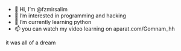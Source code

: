 - 👋 Hi, I’m @fzmirsalim
- 👀 I’m interested in programming and hacking
- 🌱 I’m currently learning python
- 📫 you can watch my video learning on aparat.com/Gomnam_hh


it was all of a dream
